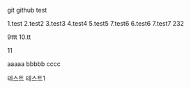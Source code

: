 git github test

1.test
2.test2
3.test3
4.test4
5.test5 
7.test6
6.test6
7.test7
232

9ttt
10.tt

11

aaaaa
bbbbb
cccc

테스트
테스트1